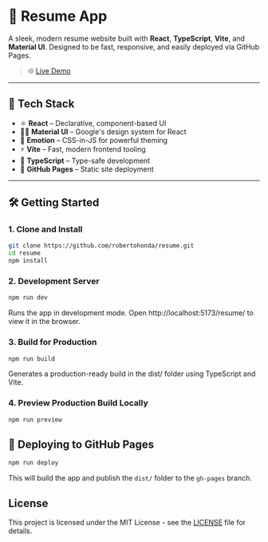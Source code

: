 # 📄 Resume App

A sleek, modern resume website built with **React**, **TypeScript**, **Vite**, and **Material UI**. Designed to be fast, responsive, and easily deployed via GitHub Pages.

> 🌐 [Live Demo](https://robertohonda.github.io/resume/)

---

## 🧱 Tech Stack

- ⚛️ **React** – Declarative, component-based UI  
- 🧑‍🎨 **Material UI** – Google's design system for React  
- 🧵 **Emotion** – CSS-in-JS for powerful theming  
- ⚡ **Vite** – Fast, modern frontend tooling  
- 🔐 **TypeScript** – Type-safe development  
- 🚀 **GitHub Pages** – Static site deployment  

---

## 🛠️ Getting Started

### 1. Clone and Install

```bash
git clone https://github.com/robertohonda/resume.git
cd resume
npm install
```

### 2. Development Server

```bash
npm run dev
```
Runs the app in development mode.
Open http://localhost:5173/resume/ to view it in the browser.

### 3. Build for Production

```bash
npm run build
```

Generates a production-ready build in the dist/ folder using TypeScript and Vite.


### 4. Preview Production Build Locally
```bash
npm run preview
```

## 🚀 Deploying to GitHub Pages
```bash
npm run deploy
```
This will build the app and publish the `dist/` folder to the `gh-pages` branch.

## License

This project is licensed under the MIT License - see the [LICENSE](LICENSE) file for details.